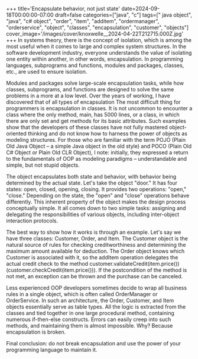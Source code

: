 +++
title='Encapsulate behavior, not just state'
date=2024-09-18T00:00:00-07:00
draft=false
categories=["java", "c"]
tags=[" java object", "java", "c# object", "order", "item", "additem", "ordermanager", "orderservice", "object", "classes", "encapsulation", "customer", "objects"]
cover_image='/images/cover/knoxwelle__2024-04-22T212715.000Z.jpg'
+++
In systems theory, there is the concept of isolation, which is among the most useful when it comes to large and complex system structures. 
In the software development industry, everyone understands the value of isolating one entity within another, in other words, encapsulation. In programming languages, subprograms and functions, modules and packages, classes, etc., are used to ensure isolation.

Modules and packages solve large-scale encapsulation tasks, while
how classes, subprograms, and functions are designed to solve the same problems in a more
at a low level. Over the years of working, I have discovered that of all types of encapsulation
The most difficult thing for programmers is encapsulation in classes. It is not uncommon to encounter a class where the only method, main, has 5000 lines, or a class,
in which there are only set and get methods for its basic attributes. Such
examples show that the developers of these classes have not fully mastered object-oriented thinking and do not know how to harness the power of objects as
modeling structures. For those who are familiar with the term POJO (Plain Old
Java Object – a simple Java object in the old style) and POCO (Plain Old C# Object or
Plain Old CLR Object), I note: initially, they expressed a return to the fundamentals of OOP
as modeling paradigms – understandable and simple, but not stupid objects.

The object encapsulates both state and behavior, with behavior being determined by the actual state. Let's take the object "door." It has four states: open, closed, opening, closing. It provides two operations: "open," "close." Depending on the state, the "open" and "close" operations behave differently. This inherent property of the object makes the design process conceptually simple. It all comes down to two simple tasks: assigning and delegating the responsibilities of various objects, including inter-object interaction protocols.

The best way to show how it works is through an example. Let's say we have three classes: Customer, Order, and Item. The Customer object is the natural source of rules for checking creditworthiness and determining the maximum amount available for deduction. The Order object knows which Customer is associated with it, so the addItem operation delegates the actual credit check to the method customer.validateCredit(item.price()) (customer.checkCredit(item.price())). If the postcondition of the method is not met, an exception can be thrown and the purchase can be canceled. 

Less experienced OOP developers sometimes decide to wrap all business rules in a single object, which is often called OrderManager or OrderService. In such an architecture, the Order, Customer, and Item objects essentially serve as table types. All the logic is extracted from the classes and tied together in one large procedural method, containing numerous if-then-else constructs. Errors can easily creep into such methods, and maintaining them is almost impossible. Why? Because encapsulation is broken.

Final conclusion: do not break encapsulation and use the power of your programming language to maintain it.